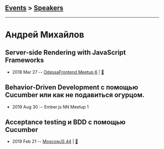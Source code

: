 ## [Events](../README.md) > [Speakers](../speakers.md)
---

# Андрей Михайлов

## Server-side Rendering with JavaScript Frameworks
- 2018 Mar 27 -- [OdessaFrontend Meetup 6](https://youtu.be/Q4q8fQWVrpc)  | [:notebook:](https://www.slideshare.net/odessafrontend/serverside-rendering-with-javascript-frameworks-odessafrontend-meetup-6)  
## Behavior-Driven Development с помощью Cucumber или как не подавиться огурцом.
- 2019 Aug 30 -- Ember.js NN Meetup 1    
## Acceptance testing и BDD с помощью Cucumber
- 2019 Feb 21 -- [MoscowJS 44](https://youtu.be/ro6RlJnCWE0?t=4548)  | [:notebook:](https://slides.com/andreymikhaylov-lolmaus/bdd-cucumber-moscowjs/#/)  
